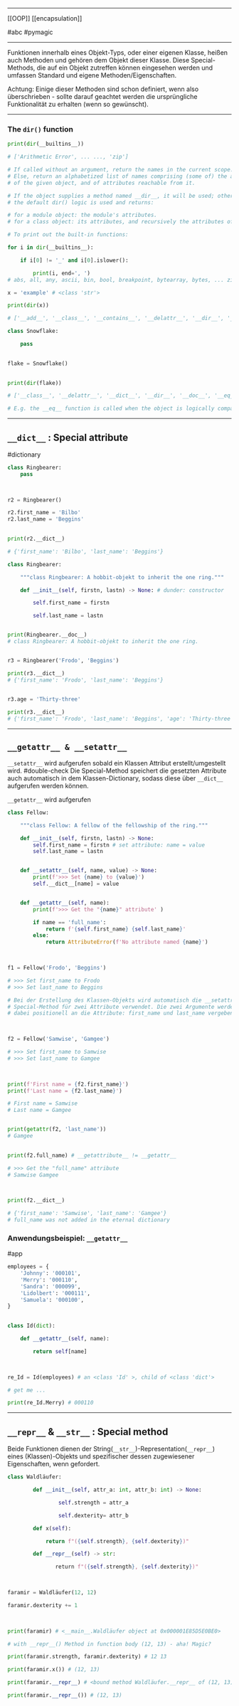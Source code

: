 ___
[[OOP]]
[[encapsulation]]

#abc
#pymagic
___
Funktionen innerhalb eines Objekt-Typs, oder einer eigenen Klasse, heißen auch Methoden und gehören dem Objekt dieser Klasse. Diese Special-Methods, die auf ein Objekt zutreffen können eingesehen werden und umfassen Standard und eigene Methoden/Eigenschaften.

Achtung: Einige dieser Methoden sind schon definiert, wenn also überschrieben - sollte darauf geachtet werden die ursprüngliche Funktionalität zu erhalten (wenn so gewünscht).
___
### The `dir()` function

```python
print(dir(__builtins__))

# ['Arithmetic Error', ... ..., 'zip']

# If called without an argument, return the names in the current scope.  
# Else, return an alphabetized list of names comprising (some of) the attributes  
# of the given object, and of attributes reachable from it.  

# If the object supplies a method named __dir__, it will be used; otherwise  
# the default dir() logic is used and returns:  

# for a module object: the module's attributes.  
# for a class object: its attributes, and recursively the attributes of its bases. # for any other object: its attributes, its class's attributes, and recursively the attributes of its class's base classes.

# To print out the built-in functions:

for i in dir(__builtins__):

    if i[0] != '_' and i[0].islower():

        print(i, end=', ')
# abs, all, any, ascii, bin, bool, breakpoint, bytearray, bytes, ... zip
```

```python
x = 'example' # <class 'str'>

print(dir(x))

# ['__add__', '__class__', '__contains__', '__delattr__', '__dir__', '__doc__', '__eq__', '__format__', '__ge__', '__getattribute__', '__getitem__', '__getnewargs__', '__gt__', '__hash__', '__init__', '__init_subclass__', '__iter__', '__le__', '__len__', ... ]
```

```python
class Snowflake:

    pass
  

flake = Snowflake()

  
print(dir(flake))

# ['__class__', '__delattr__', '__dict__', '__dir__', '__doc__', '__eq__', '__format__', '__ge__', '__getattribute__', '__gt__', '__hash__', '__init__', '__init_subclass__', '__le__', '__lt__', '__module__', '__ne__', '__new__', '__reduce__', '__reduce_ex__', '__repr__', '__setattr__', '__sizeof__', '__str__', '__subclasshook__', '__weakref__']

# E.g. the __eq__ function is called when the object is logically compared (==). The __doc__ when you want to inspect the docstring
```
___
## `__dict__` : Special attribute

#dictionary 
```python
class Ringbearer:
    pass

  

r2 = Ringbearer()

r2.first_name = 'Bilbo'
r2.last_name = 'Beggins'
  

print(r2.__dict__)

# {'first_name': 'Bilbo', 'last_name': 'Beggins'}
```

```python
class Ringbearer:

    """class Ringbearer: A hobbit-objekt to inherit the one ring."""

    def __init__(self, firstn, lastn) -> None: # dunder: constructor

        self.first_name = firstn

        self.last_name = lastn


print(Ringbearer.__doc__)
# class Ringbearer: A hobbit-objekt to inherit the one ring.


r3 = Ringbearer('Frodo', 'Beggins')

print(r3.__dict__)
# {'first_name': 'Frodo', 'last_name': 'Beggins'}

  
r3.age = 'Thirty-three'

print(r3.__dict__)
# {'first_name': 'Frodo', 'last_name': 'Beggins', 'age': 'Thirty-three'}
```
___
## `__getattr__ & __setattr__`

`__setattr__` wird aufgerufen sobald ein Klassen Attribut erstellt/umgestellt wird. #double-check 
Die Special-Method speichert die gesetzten Attribute auch automatisch in dem Klassen-Dictionary, sodass diese über `__dict__` aufgerufen werden können. 

`__getattr__` wird aufgerufen

```python
class Fellow:

    """class Fellow: A fellow of the fellowship of the ring."""

    def __init__(self, firstn, lastn) -> None:
        self.first_name = firstn # set attribute: name = value
        self.last_name = lastn


    def __setattr__(self, name, value) -> None:
        print(f'>>> Set {name} to {value}')
        self.__dict__[name] = value


    def __getattr__(self, name):
        print(f'>>> Get the "{name}" attribute' )

        if name == 'full_name':
            return f'{self.first_name} {self.last_name}'
        else:
            return AttributeError(f'No attribute named {name}')

  

f1 = Fellow('Frodo', 'Beggins')

# >>> Set first_name to Frodo
# >>> Set last_name to Beggins

# Bei der Erstellung des Klassen-Objekts wird automatisch die __setattr__
# Special-Method für zwei Attribute verwendet. Die zwei Argumente werden
# dabei positionell an die Attribute: first_name und last_name vergeben.

  

f2 = Fellow('Samwise', 'Gamgee')

# >>> Set first_name to Samwise
# >>> Set last_name to Gamgee

  

print(f'First name = {f2.first_name}')
print(f'Last name = {f2.last_name}')

# First name = Samwise
# Last name = Gamgee


print(getattr(f2, 'last_name')) 
# Gamgee
  

print(f2.full_name) # __getattribute__ != __getattr__

# >>> Get the "full_name" attribute
# Samwise Gamgee

  

print(f2.__dict__)

# {'first_name': 'Samwise', 'last_name': 'Gamgee'}
# full_name was not added in the eternal dictionary
```

### Anwendungsbeispiel: `__getattr__`

#app
```python
employees = {
    'Johnny': '000101',
    'Merry': '000110',
    'Sandra': '000099',
    'Lidolbert': '000111',
    'Samuela': '000100',
}
  

class Id(dict):

    def __getattr__(self, name):

        return self[name]

  

re_Id = Id(employees) # an <class 'Id' >, child of <class 'dict'>

# get me ...

print(re_Id.Merry) # 000110
```

___
## `__repr__` & `__str__` : Special method

Beide Funktionen dienen der String(`__str__`)-Representation(`__repr__`) eines (Klassen)-Objekts und spezifischer dessen zugewiesener Eigenschaften, wenn gefordert.

```python
class Waldläufer:

        def __init__(self, attr_a: int, attr_b: int) -> None:

                self.strength = attr_a

                self.dexterity= attr_b

        def x(self):

            return f"({self.strength}, {self.dexterity})"

        def __repr__(self) -> str:

               return f"({self.strength}, {self.dexterity})"

  

faramir = Waldläufer(12, 12)

faramir.dexterity += 1

  

print(faramir) # <__main__.Waldläufer object at 0x000001E85D5E0BE0>

# with __repr__() Method in function body (12, 13) - aha! Magic?

print(faramir.strength, faramir.dexterity) # 12 13

print(faramir.x()) # (12, 13)

print(faramir.__repr__) # <bound method Waldläufer.__repr__ of (12, 13)>

print(faramir.__repr__()) # (12, 13)
```